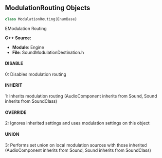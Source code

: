 ## ModulationRouting Objects

```python
class ModulationRouting(EnumBase)
```

EModulation Routing

**C++ Source:**

- **Module**: Engine
- **File**: SoundModulationDestination.h

<a id="unreal.ModulationRouting.DISABLE"></a>

#### DISABLE

0: Disables modulation routing

<a id="unreal.ModulationRouting.INHERIT"></a>

#### INHERIT

1: Inherits modulation routing (AudioComponent inherits from Sound, Sound inherits from SoundClass)

<a id="unreal.ModulationRouting.OVERRIDE"></a>

#### OVERRIDE

2: Ignores inherited settings and uses modulation settings on this object

<a id="unreal.ModulationRouting.UNION"></a>

#### UNION

3: Performs set union on local modulation sources with those inherited (AudioComponent inherits from Sound, Sound inherits from SoundClass)

<a id="unreal.ModulationDestination"></a>